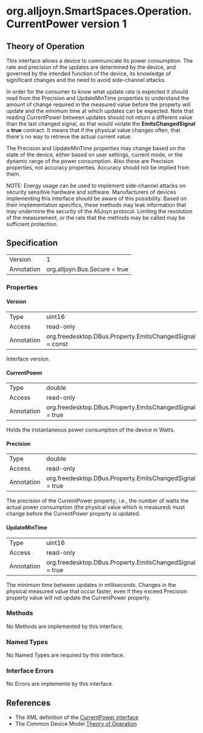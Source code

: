# org.alljoyn.SmartSpaces.Operation.CurrentPower version 1

## Theory of Operation

This interface allows a device to communicate its power consumption. The rate
and precision of the updates are determined by the device, and governed by the
intended function of the device, its knowledge of significant changes and the
need to avoid side-channel attacks.

In order for the consumer to know what update rate is expected it should read
from the Precision and UpdateMinTime properties to understand the amount of
change required in the measured value before the property will update and the
minimum time at which updates can be expected. Note that reading CurrentPower
between updates should not return a different value than the last changed
signal, as that would violate the **EmitsChangedSignal = true** contract. It
means that if the physical value changes often, that there's no way to retrieve
the actual current value.

The Precision and UpdateMinTime properties may change based on the state of the
device, either based on user settings, current mode, or the dynamic range of the
power consumption. Also these are Precision properties, not accuracy properties.
Accuracy should not be implied from them.

NOTE: Energy usage can be used to implement side-channel attacks on security
sensitive hardware and software. Manufacturers of devices implementing this
interface should be aware of this possibility. Based on their implementation
specifics, these methods may leak information that may undermine the security of
the AllJoyn protocol. Limiting the resolution of the measurement, or the rate
that the methods may be called may be sufficient protection.

## Specification

|            |                                                          |
|------------|----------------------------------------------------------|
| Version    | 1                                                        |
| Annotation | org.alljoyn.Bus.Secure = true                            |

### Properties

#### Version

|                   |                                                         |
|-------------------|---------------------------------------------------------|
| Type              | uint16                                                  |
| Access            | read-only                                               |
| Annotation        | org.freedesktop.DBus.Property.EmitsChangedSignal = const|

Interface version.

#### CurrentPower

|            |                                                          |
|------------|----------------------------------------------------------|
| Type       | double                                                   |
| Access     | read-only                                                |
| Annotation | org.freedesktop.DBus.Property.EmitsChangedSignal = true  |

Holds the instantaneous power consumption of the device in Watts.

#### Precision

|            |                                                          |
|------------|----------------------------------------------------------|
| Type       | double                                                   |
| Access     | read-only                                                |
| Annotation | org.freedesktop.DBus.Property.EmitsChangedSignal = true  |

The precision of the CurrentPower property; i.e., the number of watts the
actual power consumption (the physical value which is measured) must change
before the CurrentPower property is updated.

#### UpdateMinTime

|            |                                                          |
|------------|----------------------------------------------------------|
| Type       | uint16                                                   |
| Access     | read-only                                                |
| Annotation | org.freedesktop.DBus.Property.EmitsChangedSignal = true  |

The minimum time between updates in milliseconds. Changes in the physical
measured value that occur faster, even if they exceed Precision property value
will not update the CurrentPower property.


### Methods

No Methods are implemented by this interface.

### Named Types

No Named Types are required by this interface.

### Interface Errors

No Errors are implemente by this interface.

## References

  * The XML definition of the [CurrentPower interface](CurrentPower-v1.xml)
  * The Common Device Model [Theory of Operation](/org.alljoyn.SmartSpaces/theory-of-operation-v1)
